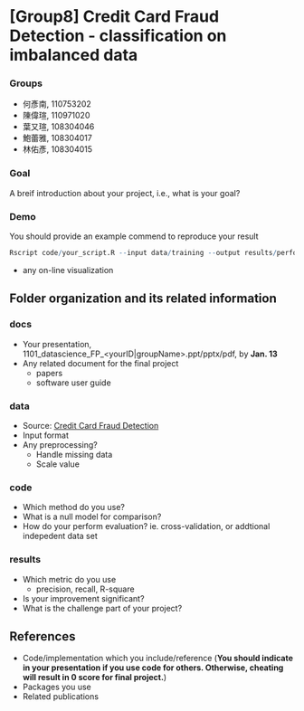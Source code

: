 # [Group8] Credit Card Fraud Detection - classification on imbalanced data

### Groups
* 何彥南, 110753202
* 陳偉瑄, 110971020
* 葉又瑄, 108304046
* 鮑蕾雅, 108304017
* 林佑彥,	108304015

### Goal
A breif introduction about your project, i.e., what is your goal?

### Demo 
You should provide an example commend to reproduce your result
```R
Rscript code/your_script.R --input data/training --output results/performance.tsv
```
* any on-line visualization

## Folder organization and its related information

### docs
* Your presentation, 1101_datascience_FP_<yourID|groupName>.ppt/pptx/pdf, by **Jan. 13**
* Any related document for the final project
  * papers
  * software user guide

### data

* Source: [Credit Card Fraud Detection](https://www.kaggle.com/mlg-ulb/creditcardfraud)
* Input format
* Any preprocessing?
  * Handle missing data
  * Scale value

### code

* Which method do you use?
* What is a null model for comparison?
* How do your perform evaluation? ie. cross-validation, or addtional indepedent data set

### results

* Which metric do you use 
  * precision, recall, R-square
* Is your improvement significant?
* What is the challenge part of your project?

## References
* Code/implementation which you include/reference (__You should indicate in your presentation if you use code for others. Otherwise, cheating will result in 0 score for final project.__)
* Packages you use
* Related publications
